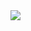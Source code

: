 
<a href="https://portal.azure.com/#create/Microsoft.Template/uri/https%3A%2F%2Fraw.githubusercontent.com%2Ftimblewitt%2Ftimco-vm%2Fmaster%2Fazuredeploy.json" target="_blank">
    <img src="http://azuredeploy.net/deploybutton.png"/>
</a>
